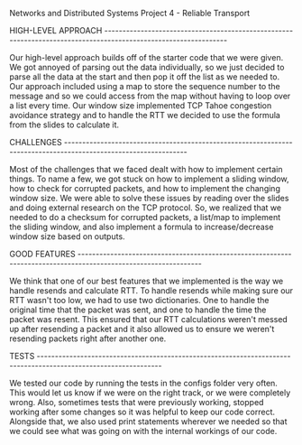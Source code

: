 Networks and Distributed Systems Project 4 - Reliable Transport

HIGH-LEVEL APPROACH ----------------------------------------------------------------------------------------------------------------

Our high-level approach builds off of the starter code that we were given. We got annoyed of parsing out the data individually, so we just decided to parse all the data at the start and then pop it off the list as we needed to. Our approach included using a map to store the sequence number to the message and so we could access from the map without having to loop over a list every time. Our window size implemented TCP Tahoe congestion avoidance strategy and to handle the RTT we decided to use the formula from the slides to calculate it.

CHALLENGES ----------------------------------------------------------------------------------------------------------------

Most of the challenges that we faced dealt with how to implement certain things. To name a few, we got stuck on how to implement a sliding window, how to check for corrupted packets, and how to implement the changing window size. We were able to solve these issues by reading over the slides and doing external research on the TCP protocol. So, we realized that we needed to do a checksum for corrupted packets, a list/map to implement the sliding window, and also implement a formula to increase/decrease window size based on outputs.

GOOD FEATURES ----------------------------------------------------------------------------------------------------------------

We think that one of our best features that we implemented is the way we handle resends and calculate RTT. To handle resends while making sure our RTT wasn't too low, we had to use two dictionaries. One to handle the original time that the packet was sent, and one to handle the time the packet was resent. This ensured that our RTT calculations weren't messed up after resending a packet and it also allowed us to ensure we weren't resending packets right after another one.

TESTS ----------------------------------------------------------------------------------------------------------------

We tested our code by running the tests in the configs folder very often. This would let us know if we were on the right track, or we were completely wrong. Also, sometimes tests that were previously working, stopped working after some changes so it was helpful to keep our code correct. Alongside that, we also used print statements wherever we needed so that we could see what was going on with the internal workings of our code.
